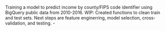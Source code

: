 Training a model to predict income by county/FIPS code identifier using BigQuery public data from 2010-2016. WIP: Created functions to clean train and test sets. Next steps are feature enginerring, model selection, cross-validation, and testing. -
